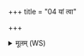 +++
title = "04 यां त्वा"

+++
<details><summary>मूलम् (WS)</summary>

यां त्वा देवाः समदधुः सहस्रपुरुषं सतीम् ।  
सा देवी त्वमस्येदमपाज व्यजा विषम् ॥ ४ ॥
</details>
